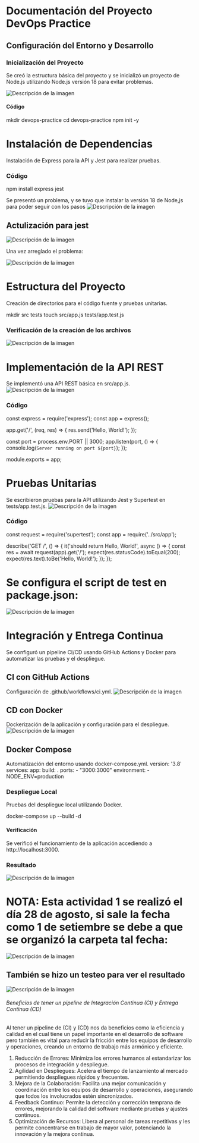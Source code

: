 # Documentación del Proyecto DevOps Practice

## Configuración del Entorno y Desarrollo

### Inicialización del Proyecto
Se creó la estructura básica del proyecto y se inicializó un proyecto de Node.js utilizando Node.js versión 18 para evitar problemas.

![Descripción de la imagen](devops-practice/Imagenes/Foto1.png)


#### Código
mkdir devops-practice
cd devops-practice
npm init -y

# Instalación de Dependencias
Instalación de Express para la API y Jest para realizar pruebas.
### Código
npm install express jest

Se presentó un problema, y se tuvo  que instalar la versión 18 de Node,js para poder seguir con los pasos
![Descripción de la imagen](devops-practice/Imagenes/Foto2.png)

## Actulización para jest
![Descripción de la imagen](devops-practice/Imagenes/Foto12.png)

Una vez arreglado el problema:

![Descripción de la imagen](devops-practice/Imagenes/Foto3.png)



# Estructura del Proyecto
Creación de directorios para el código fuente y pruebas unitarias.

mkdir src tests
touch src/app.js tests/app.test.js

### Verificación de la creación de los archivos
![Descripción de la imagen](devops-practice/Imagenes/Foto4.png)



# Implementación de la API REST
Se implementó una API REST básica en src/app.js.
![Descripción de la imagen](devops-practice/Imagenes/Foto5.png)



### Código
const express = require('express');
const app = express();

app.get('/', (req, res) => {
    res.send('Hello, World!');
});

const port = process.env.PORT || 3000;
app.listen(port, () => {
    console.log(`Server running on port ${port}`);
});

module.exports = app;

# Pruebas Unitarias
Se escribieron pruebas para la API utilizando Jest y Supertest en tests/app.test.js.
![Descripción de la imagen](devops-practice/Imagenes/Foto6.png)


### Código
const request = require('supertest');
const app = require('../src/app');

describe('GET /', () => {
    it('should return Hello, World!', async () => {
        const res = await request(app).get('/');
        expect(res.statusCode).toEqual(200);
        expect(res.text).toBe('Hello, World!');
    });
});

# Se configura el script de test en package.json:
![Descripción de la imagen](devops-practice/Imagenes/Foto7.png)


# Integración y Entrega Continua
Se configuró un pipeline CI/CD usando GitHub Actions y Docker para automatizar las pruebas y el despliegue.
## CI con GitHub Actions
Configuración de .github/workflows/ci.yml.
![Descripción de la imagen](devops-practice/Imagenes/Foto8.png)




## CD con Docker
Dockerización de la aplicación y configuración para el despliegue.
![Descripción de la imagen](devops-practice/Imagenes/Foto9.png)




## Docker Compose

Automatización del entorno usando docker-compose.yml.
version: '3.8'
services:
  app:
    build: .
    ports:
      - "3000:3000"
    environment:
      - NODE_ENV=production

### Despliegue Local
Pruebas del despliegue local utilizando Docker.

docker-compose up --build -d



#### Verificación
Se verificó el funcionamiento de la aplicación accediendo a http://localhost:3000.


### Resultado
![Descripción de la imagen](devops-practice/Imagenes/Foto10.png)


# NOTA: Esta actividad 1 se realizó el día 28 de agosto, si sale la fecha como 1 de setiembre se debe a que se organizó la carpeta tal fecha:
![Descripción de la imagen](devops-practice/Imagenes/Foto11.png)

## También se hizo un testeo para ver el resultado
![Descripción de la imagen](devops-practice/Imagenes/Foto13.png)





###### Beneficios de tener un pipeline de Integración Continua (CI) y Entrega Continua (CD)

Al tener un pipeline de (CI) y (CD) nos da beneficios como la eficiencia y calidad en el cual tiene un papel importante en el desarrollo de software pero también es vital para reducir la fricción entre los equipos de desarrollo y operaciones,  creando un entorno de trabajo más armónico y eficiente.

1. Reducción de Errores: Minimiza los errores humanos al estandarizar los procesos de integración y despliegue.
2. Agilidad en Despliegues: Acelera el tiempo de lanzamiento al mercado permitiendo despliegues rápidos y frecuentes.
3. Mejora de la Colaboración: Facilita una mejor comunicación y coordinación entre los equipos de desarrollo y operaciones, asegurando que todos los involucrados estén sincronizados.
4. Feedback Continuo: Permite la detección y corrección temprana de errores, mejorando la calidad del software mediante pruebas y ajustes continuos.
5. Optimización de Recursos: Libera al personal de tareas repetitivas y les permite concentrarse en trabajo de mayor valor, potenciando la innovación y la mejora continua.